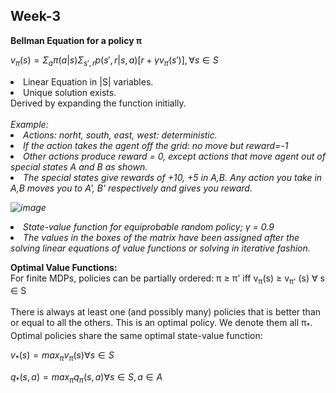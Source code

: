 ## Week-3

<b>Bellman Equation for a policy &pi; </b>
<br>

${ v_\pi (s) = \Sigma_a \pi (a|s) \Sigma_{s',r} p (s',r | s, a) [ r+ \gamma v_\pi (s') ], \forall s \in S}$
<br>
<li>Linear Equation in |S| variables.</li>
<li>Unique solution exists.</li>
Derived by expanding the function initially. <br>
<br>
<em>Example:
<br>
  <li>Actions: norht, south, east, west: deterministic.</li>
  <li>If the action takes the agent off the grid: no move but reward=-1</li>
  <li>Other actions produce reward = 0, except actions that move agent out of special states A and B as shown.</li>
  <li>The special states give rewards of +10, +5 in A,B. Any action you take in A,B moves you to A', B' respectively and gives you reward.</li>


![image](https://github.com/VIROOPAKSHC/BS-Level-Courses/assets/69083163/184b04f6-40cc-41e1-bd1e-b25c938b3013)

<li>State-value function for equiprobable random policy; &gamma; = 0.9</li>
<li>The values in the boxes of the matrix have been assigned after the solving linear equations of value functions or solving in iterative fashion.</li>
  
</em>

<b>Optimal Value Functions:</b>
<br>
For finite MDPs, policies can be partially ordered: &pi; &ge; &pi;' iff v<sub>&pi;</sub>(s) &ge; v<sub>&pi;'</sub> (s) &forall; s &isin; S <br>
<br>
There is always at least one (and possibly many) policies that is better than or equal to all the others. This is an optimal policy. We denote them all &pi;<sub>*</sub>. <br>
Optimal policies share the same optimal state-value function:
<br>

${ v_* ( s ) = max_\pi v_\pi ( s ) \forall s \in S }$

${ q_* (s,a) = max_\pi q_\pi (s,a) \forall s \in S, a \in A }$

<br>
